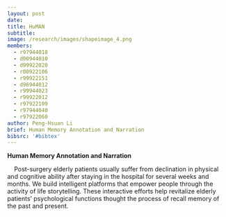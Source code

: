 ```yaml
---
layout: post
date:
title: HuMAN
subtitle:
image: /research/images/shapeimage_4.png
members:
  - r97944018
  - d00944010
  - d99922020
  - r00922106
  - r99922151
  - d96944012
  - r99944023
  - r99922012
  - r97922109
  - r97944040
  - r97922060
author: Peng-Hsuan Li
brief: Human Memory Annotation and Narration
bibsrc: '#bibtex'
---
```

<p class="paragraph_style" style="padding-top: 0pt;"><strong>Human Memory Annotation and Narration</strong></p>
<p class="paragraph_style" style="padding-top: 0pt;">&nbsp;&nbsp; &nbsp;Post-surgery elderly patients usually suffer from declination in physical and cognitive ability after staying in the hospital for several weeks and months. We build intelligent platforms that empower people through the activity of life storytelling. These interactive efforts help revitalize elderly patients&rsquo; psychological functions thought the process of recall memory of the past and present.</p>
